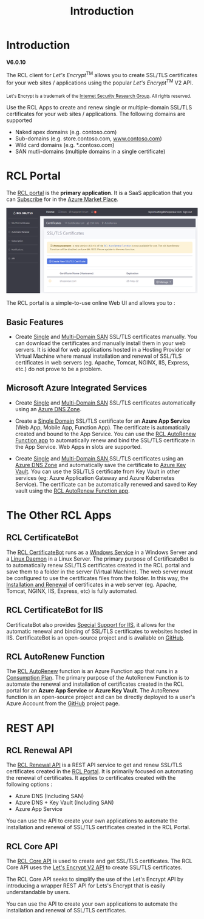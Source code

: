 ﻿---
title: Introduction
description: The RCL client for Let's Encrypt allows you to create SSL/TLS certificates for your web sites / applications using the popular Let's Encrypt V2 API.
has_children: false
nav_order: 1
---

# Introduction
**V6.0.10**

The RCL client for *Let's Encrypt*<sup>TM</sup> allows you to create SSL/TLS certificates for your web sites / applications using the popular *Let's Encrypt*<sup>TM</sup> V2 API.

<sub>Let's Encrypt is a trademark of the [Internet Security Research Group](https://www.abetterinternet.org/). All rights reserved.</sub>

Use the RCL Apps to create and renew single or multiple-domain SSL/TLS certificates for your web sites / applications. The following domains are supported

- Naked apex domains (e.g. contoso.com)
- Sub-domains (e.g. store.contoso.com, www.contoso.com)
- Wild card domains (e.g. *.contoso.com) 
- SAN mutli-domains (multiple domains in a single certificate) 

# RCL Portal

The [RCL portal](../portal/portal) is the **primary application**. It is a SaaS application that you can [Subscribe](../subscription/subscription) for in the [Azure Market Place](https://azuremarketplace.microsoft.com/en-us/marketplace/apps/rayconsulting.002?tab=Overview).

![image](./images/portal/portal.PNG)

The RCL portal is a simple-to-use online Web UI and allows you to :

## Basic Features

- Create [Single](../portal/stand-alone) and [Multi-Domain SAN](../portal/stand-alone-san) SSL/TLS certificates manually. You can download the certificates and manually install them in your web servers. It is ideal for web applications hosted in a Hosting Provider or Virtual Machine where manual installation and renewal of SSL/TLS certificates in web servers (eg. Apache, Tomcat, NGINX, IIS, Express, etc.) do not prove to be a problem.

## Microsoft Azure Integrated Services

- Create [Single](../portal/azure-dns) and [Multi-Domain SAN](../portal/azure-dns-san) SSL/TLS certificates automatically using an [Azure DNS Zone](https://docs.microsoft.com/en-us/azure/dns/dns-zones-records). 

- Create a [Single Domain](../portal/azure-appservice) SSL/TLS certificate for an **Azure App Service** (Web App, Mobile App, Function App). The certificate is automatically created and bound to the App Service. You can use the [RCL AutoRenew Function app](../autorenew/autorenew) to automatically renew and bind the SSL/TLS certificate in the App Service. Web Apps in slots are supported.

- Create [Single](../portal/azure-keyvault) and [Multi-Domain SAN ](../portal/azure-keyvault-san) SSL/TLS certificates using an [Azure DNS Zone](https://docs.microsoft.com/en-us/azure/dns/dns-zones-records) and automatically save the certificate to [Azure Key Vault](https://docs.microsoft.com/en-us/azure/key-vault/general/basic-concepts). You can use the SSL/TLS certificate from Key Vault in other services (eg: Azure Application Gateway and Azure Kubernetes Service). The certificate can be automatically renewed and saved to Key vault using the [RCL AutoRenew Function app](/autorenew/autorenew).

# The Other RCL Apps

## RCL CertificateBot

The [RCL CertificateBot](../certbot/certbot) runs as a [Windows Service](../certbot/windows-service) in a Windows Server and a [Linux Daemon](../certbot/linux-daemon) in a Linux Server. The primary purpose of CertificateBot is to automatically renew SSL/TLS certificates created in the RCL portal and save them to a folder in the server (Virtual Machine). The web server must be configured to use the certificates files from the folder. In this way, the [Installation and Renewal](../installations/installations) of certificates in a web server (eg. Apache, Tomcat, NGINX, IIS, Express, etc) is fully automated. 

## RCL CertificateBot for IIS

CertificateBot also provides [Special Support for IIS](../certbot/iis), it allows for the automatic renewal and binding of SSL/TLS certificates to websites hosted in IIS. CertificateBot is an open-source project and is available on [GitHub](https://github.com/rcl-ssl/RCL.CertificateBot).

## RCL AutoRenew Function

The [RCL AutoRenew](/autorenew/autorenew) function is an Azure Function app that runs in a [Consumption Plan](https://docs.microsoft.com/en-us/azure/azure-functions/consumption-plan). The primary purpose of the AutoRenew Function is to automate the renewal and installation of certificates created in the RCL portal for an **Azure App Service** or **Azure Key Vault**. The AutoRenew function is an open-source project and can be directly deployed to a user's Azure Account from the [GitHub](https://github.com/rcl-ssl/RCL.AutoRenew.Function) project page.

# REST API 

## RCL Renewal API

The [RCL Renewal API](../api/api) is a REST API service to get and renew SSL/TLS certificates created in the [RCL Portal](./portal/portal.md). It is primarily focused on automating the renewal of certificates. It applies to certificates created with the following options :

- Azure DNS (Including SAN)
- Azure DNS + Key Vault (Including SAN)
- Azure App Service

You can use the API to create your own applications to automate the installation and renewal of SSL/TLS certificates created in the RCL Portal.

## RCL Core API

The [RCL Core API](//apicore/apicore.md) is used to create and get SSL/TLS certificates. The RCL Core API uses the [Let's Encrypt V2 API](https://letsencrypt.org/) to create SSL/TLS certificates. 

The RCL Core API seeks to simplify the use of the Let's Encrypt API by introducing a wrapper REST API for Lets's Encrypt that is easily understandable by users.

You can use the API to create your own applications to automate the installation and renewal of SSL/TLS certificates.



